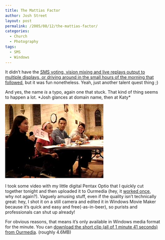 ```yaml
---
title: The Mattias Factor
author: Josh Street
layout: post
permalink: /2005/08/12/the-mattias-factor/
categories:
  - Church
  - Photography
tags:
  - SMS
  - Windows
---
```

It didn&#8217;t have the [<acronym title="Short Message Service">SMS</acronym> voting, vision mixing and live replays output to multiple displays, or driving around in the small hours of the morning that followed][1], but it was fun nonetheless. Yeah, just another talent quest thing ;)

And yes, the name *is* a typo, again one that stuck. That kind of thing seems to happen a lot. \*Josh glances at domain name, then at Katy\*

![Ellen holds up an 8 and a half score card][2]

I took some video with my little digital Pentax Optio that I quickly cut together tonight and then uploaded it to Ourmedia (hey, it [worked once][3], why not again?). Vaguely amusing stuff, even if the quality isn&#8217;t technically great: hey, I shot it on a still camera and edited it in Windows Movie Maker because it&#8217;s quick and easy and free(-as-in-beer), so purists and professionals can shut up already!

For obvious reasons, that means it&#8217;s only available in Windows media format for the minute. You can [download the short clip (all of 1 minute 41 seconds) from Ourmedia][4]. (roughly 4.6MB)

 [1]: /blog/2005/05/14/sacs-idol-2005-revisited
 [2]: /blog/wp-content/2005/08/mattiasfactorcapture.jpg
 [3]: /blog/2005/08/03/bake-the-cake-video-on-ourmediaarchiveorg
 [4]: http://www.ourmedia.org/sites/default/files/videos/mattiasfactor.wmv